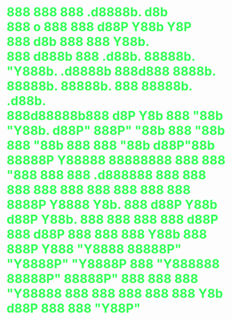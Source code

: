 <h1 style="color: #30ff55"> 

888       888          888             .d8888b.                                              d8b                   
888   o   888          888            d88P  Y88b                                             Y8P                   
888  d8b  888          888            Y88b.                                                                        
888 d888b 888  .d88b.  88888b.         "Y888b.    .d8888b 888d888  8888b.  88888b.  88888b.  888 88888b.   .d88b.  
888d88888b888 d8P  Y8b 888 "88b           "Y88b. d88P"    888P"       "88b 888 "88b 888 "88b 888 888 "88b d88P"88b 
88888P Y88888 88888888 888  888             "888 888      888     .d888888 888  888 888  888 888 888  888 888  888 
8888P   Y8888 Y8b.     888 d88P       Y88b  d88P Y88b.    888     888  888 888 d88P 888 d88P 888 888  888 Y88b 888 
888P     Y888  "Y8888  88888P"         "Y8888P"   "Y8888P 888     "Y888888 88888P"  88888P"  888 888  888  "Y88888 
                                                                           888      888                        888 
                                                                           888      888                   Y8b d88P 
                                                                           888      888                    "Y88P"  
</h1>
